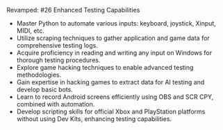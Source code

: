 Revamped: #26 Enhanced Testing Capabilities

- Master Python to automate various inputs: keyboard, joystick, Xinput, MIDI, etc.
- Utilize scraping techniques to gather application and game data for comprehensive testing logs.
- Acquire proficiency in reading and writing any input on Windows for thorough testing procedures.
- Explore game hacking techniques to enable advanced testing methodologies.
- Gain expertise in hacking games to extract data for AI testing and develop basic bots.
- Learn to record Android screens efficiently using OBS and SCR CPY, combined with automation.
- Develop scripting skills for official Xbox and PlayStation platforms without using Dev Kits, enhancing testing capabilities.
